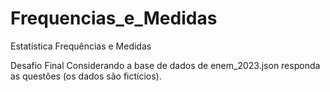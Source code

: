 # Frequencias_e_Medidas
Estatística Frequências e Medidas

Desafio Final Considerando a base de dados de enem_2023.json responda as questões (os dados são fictícios).
